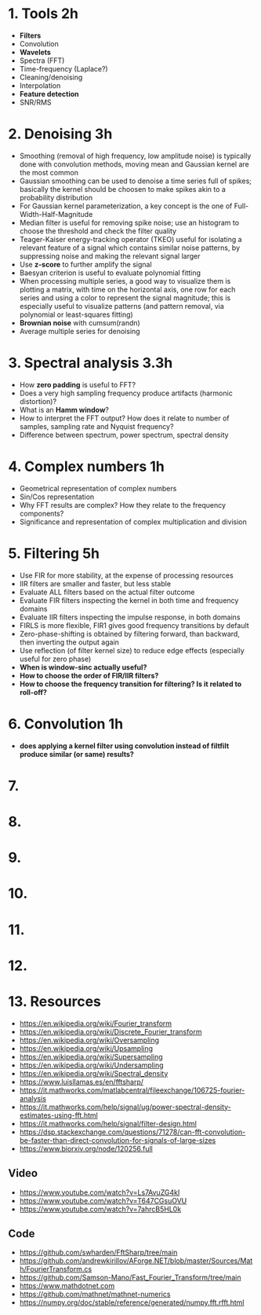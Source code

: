 # 1. Tools 2h

* **Filters**
* Convolution
* **Wavelets**
* Spectra (FFT)
* Time-frequency (Laplace?)
* Cleaning/denoising
* Interpolation
* **Feature detection**
* SNR/RMS

# 2. Denoising 3h

* Smoothing (removal of high frequency, low amplitude noise) is typically done with convolution methods, moving mean and Gaussian kernel are the most common
* Gaussian smoothing can be used to denoise a time series full of spikes; basically the kernel should be choosen to make spikes akin to a probability distribution
* For Gaussian kernel parameterization, a key concept is the one of Full-Width-Half-Magnitude
* Median filter is useful for removing spike noise; use an histogram to choose the threshold and check the filter quality
* Teager-Kaiser energy-tracking operator (TKEO) useful for isolating a relevant feature of a signal which contains similar noise patterns, by suppressing noise and making the relevant signal larger
* Use **z-score** to further amplify the signal
* Baesyan criterion is useful to evaluate polynomial fitting
* When processing multiple series, a good way to visualize them is plotting a matrix, with time on the horizontal axis, one row for each series and using a color to represent the signal magnitude; this is especially useful to visualize patterns (and pattern removal, via polynomial or least-squares fitting)
* **Brownian noise** with cumsum(randn)
* Average multiple series for denoising

# 3. Spectral analysis 3.3h

* How **zero padding** is useful to FFT?
* Does a very high sampling frequency produce artifacts (harmonic distortion)?
* What is an **Hamm window**?
* How to interpret the FFT output? How does it relate to number of samples, sampling rate and Nyquist frequency?
* Difference between spectrum, power spectrum, spectral density

# 4. Complex numbers 1h
* Geometrical representation of complex numbers
* Sin/Cos representation
* Why FFT results are complex? How they relate to the frequency components?
* Significance and representation of complex multiplication and division

# 5. Filtering 5h
* Use FIR for more stability, at the expense of processing resources
* IIR filters are smaller and faster, but less stable
* Evaluate ALL filters based on the actual filter outcome
* Evaluate FIR filters inspecting the kernel in both time and frequency domains
* Evaluate IIR filters inspecting the impulse response, in both domains
* FIRLS is more flexible, FIR1 gives good frequency transitions by default
* Zero-phase-shifting is obtained by filtering forward, than backward, then inverting the output again
* Use reflection (of filter kernel size) to reduce edge effects (especially useful for zero phase)
* **When is window-sinc actually useful?**
* **How to choose the order of FIR/IIR filters?**
* **How to choose the frequency transition for filtering? Is it related to roll-off?**

# 6. Convolution 1h
* **does applying a kernel filter using convolution instead of filtfilt produce similar (or same) results?**


# 7.

# 8.

# 9.

# 10.

# 11.

# 12.

# 13. Resources

* https://en.wikipedia.org/wiki/Fourier_transform
* https://en.wikipedia.org/wiki/Discrete_Fourier_transform
* https://en.wikipedia.org/wiki/Oversampling
* https://en.wikipedia.org/wiki/Upsampling
* https://en.wikipedia.org/wiki/Supersampling
* https://en.wikipedia.org/wiki/Undersampling
* https://en.wikipedia.org/wiki/Spectral_density
* https://www.luisllamas.es/en/fftsharp/
* https://it.mathworks.com/matlabcentral/fileexchange/106725-fourier-analysis
* https://it.mathworks.com/help/signal/ug/power-spectral-density-estimates-using-fft.html
* https://it.mathworks.com/help/signal/filter-design.html
* https://dsp.stackexchange.com/questions/71278/can-fft-convolution-be-faster-than-direct-convolution-for-signals-of-large-sizes
* https://www.biorxiv.org/node/120256.full

## Video
* https://www.youtube.com/watch?v=Ls7AvuZG4kI
* https://www.youtube.com/watch?v=T647CGsuOVU
* https://www.youtube.com/watch?v=7ahrcB5HL0k

## Code 
* https://github.com/swharden/FftSharp/tree/main
* https://github.com/andrewkirillov/AForge.NET/blob/master/Sources/Math/FourierTransform.cs
* https://github.com/Samson-Mano/Fast_Fourier_Transform/tree/main
* https://www.mathdotnet.com
* https://github.com/mathnet/mathnet-numerics
* https://numpy.org/doc/stable/reference/generated/numpy.fft.rfft.html